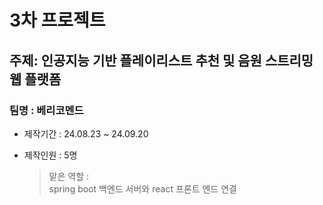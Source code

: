 # 3차 프로젝트

## 주제: 인공지능 기반 플레이리스트 추천 및 음원 스트리밍 웹 플랫폼

### 팀명 : 베리코멘드

* 제작기간 : 24.08.23 ~ 24.09.20

* 제작인원 : 5명 <br>
    > 맡은 역할 : <br>
        spring boot 백엔드 서버와 react 프론트 엔드 연결